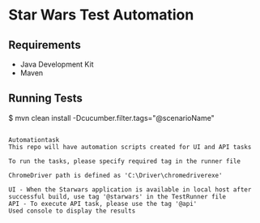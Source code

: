 # Star Wars Test Automation

## Requirements
* Java Development Kit
* Maven

## Running Tests
$ mvn clean install -Dcucumber.filter.tags="@scenarioName"
```

Automationtask
This repo will have automation scripts created for UI and API tasks

To run the tasks, please specify required tag in the runner file

ChromeDriver path is defined as 'C:\Driver\chromedriverexe'

UI - When the Starwars application is available in local host after successful build, use tag '@starwars' in the TestRunner file
API - To execute API task, please use the tag '@api'
Used console to display the results